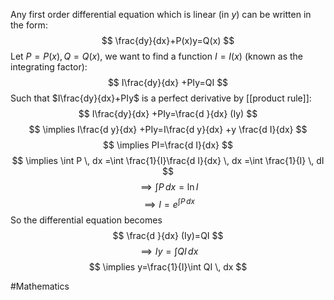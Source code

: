 Any first order differential equation which is linear (in $y$) can be written in the form:
$$
\frac{dy}{dx}+P(x)y=Q(x)
$$
Let $P=P(x), Q=Q(x)$, we want to find a function $I=I(x)$ (known as the integrating factor):
$$
I\frac{dy}{dx} +PIy=QI
$$
Such that $I\frac{dy}{dx}+PIy$ is a perfect derivative by [[product rule]]:
$$
I\frac{dy}{dx} +PIy=\frac{d }{dx} (Iy)
$$
$$
\implies I\frac{d y}{dx} +PIy=I\frac{d y}{dx} +y \frac{d I}{dx} 
$$
$$
\implies PI=\frac{d I}{dx} 
$$
$$
\implies \int P \, dx =\int \frac{1}{I}\frac{d I}{dx}  \, dx =\int \frac{1}{I} \, dI 
$$
$$
\implies \int P \, dx =\ln I
$$
$$
\implies I = e^{ \int P \, dx  }
$$
So the differential equation becomes
$$
\frac{d }{dx} (Iy)=QI
$$
$$
\implies Iy = \int QI \, dx 
$$
$$
\implies y=\frac{1}{I}\int QI \, dx 
$$

#Mathematics
